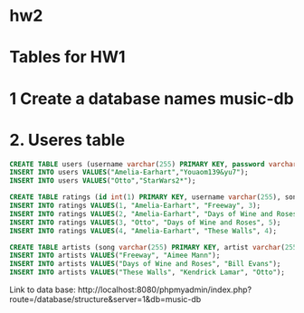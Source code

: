 # hw2
# Tables for HW1

# 1 Create a database names music-db

# 2. Useres table



```sql
CREATE TABLE users (username varchar(255) PRIMARY KEY, password varchar(255));
INSERT INTO users VALUES("Amelia-Earhart","Youaom139&yu7");
INSERT INTO users VALUES("Otto","StarWars2*");
```

```sql
CREATE TABLE ratings (id int(1) PRIMARY KEY, username varchar(255), song varchar(255), rating int(1));
INSERT INTO ratings VALUES(1, "Amelia-Earhart", "Freeway", 3);
INSERT INTO ratings VALUES(2, "Amelia-Earhart", "Days of Wine and Roses", 4);
INSERT INTO ratings VALUES(3, "Otto", "Days of Wine and Roses", 5);
INSERT INTO ratings VALUES(4, "Amelia-Earhart", "These Walls", 4);
```

```sql
CREATE TABLE artists (song varchar(255) PRIMARY KEY, artist varchar(255));
INSERT INTO artists VALUES("Freeway", "Aimee Mann");
INSERT INTO artists VALUES("Days of Wine and Roses", "Bill Evans");
INSERT INTO artists VALUES("These Walls", "Kendrick Lamar", "Otto");
```

Link to data base: http://localhost:8080/phpmyadmin/index.php?route=/database/structure&server=1&db=music-db

